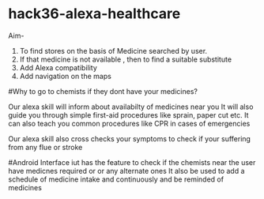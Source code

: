 # hack36-alexa-healthcare
Aim-
1. To find stores on the basis of Medicine searched by user.
2. If that medicine is not available , then to find a suitable substitute
3. Add Alexa compatibility
4. Add navigation on the maps



#Why to go to chemists if they dont have your medicines?

Our alexa skill will inform about availabilty of medicines near you
It will also guide you through simple first-aid procedures like sprain,
paper cut etc.
It can also teach you common procedures like CPR in cases of emergencies
 
Our alexa skill also cross checks your symptoms to check if your suffering from any
flue or stroke

#Android Interface
iut has the feature to check if the chemists near the user have medicnes required or
or any alternate ones
It also be used to add a schedule of medicine intake and continuously
and be reminded of medicines


